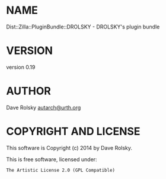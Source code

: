# NAME

Dist::Zilla::PluginBundle::DROLSKY - DROLSKY's plugin bundle

# VERSION

version 0.19

# AUTHOR

Dave Rolsky <autarch@urth.org>

# COPYRIGHT AND LICENSE

This software is Copyright (c) 2014 by Dave Rolsky.

This is free software, licensed under:

    The Artistic License 2.0 (GPL Compatible)
